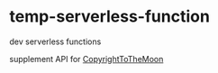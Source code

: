 # temp-serverless-function
dev serverless functions

supplement API for [CopyrightToTheMoon](https://github.com/KostyaVarenye/CopyrightToTheMoon)

